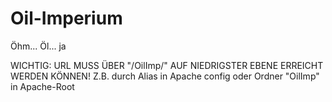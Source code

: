 # Oil-Imperium
Öhm... Öl... ja

WICHTIG: URL MUSS ÜBER "/OilImp/" AUF NIEDRIGSTER EBENE ERREICHT WERDEN KÖNNEN!
Z.B. durch Alias in Apache config oder Ordner "OilImp" in Apache-Root
